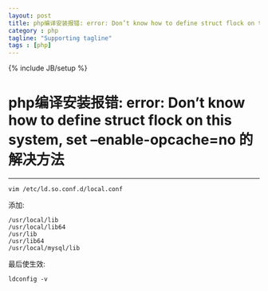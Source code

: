 ```yaml
---
layout: post
title: php编译安装报错: error: Don’t know how to define struct flock on this system, set –enable-opcache=no 的解决方法
category : php
tagline: "Supporting tagline"
tags : [php]
---
```

{% include JB/setup %}
# php编译安装报错: error: Don’t know how to define struct flock on this system, set –enable-opcache=no 的解决方法
---

```
vim /etc/ld.so.conf.d/local.conf
```

添加:

```
/usr/local/lib
/usr/local/lib64
/usr/lib
/usr/lib64
/usr/local/mysql/lib
```

最后使生效:

```
ldconfig -v
```